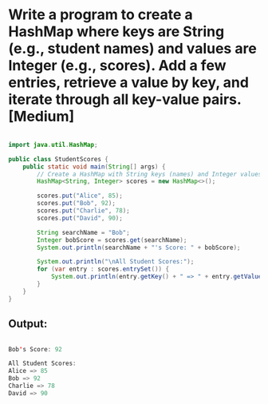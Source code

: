 # Write a program to create a HashMap where keys are String (e.g., student names) and values are Integer (e.g., scores). Add a few entries, retrieve a value by key, and iterate through all key-value pairs. [Medium]

```java

import java.util.HashMap;

public class StudentScores {
    public static void main(String[] args) {
        // Create a HashMap with String keys (names) and Integer values (scores)
        HashMap<String, Integer> scores = new HashMap<>();

        scores.put("Alice", 85);
        scores.put("Bob", 92);
        scores.put("Charlie", 78);
        scores.put("David", 90);

        String searchName = "Bob";
        Integer bobScore = scores.get(searchName);
        System.out.println(searchName + "'s Score: " + bobScore);

        System.out.println("\nAll Student Scores:");
        for (var entry : scores.entrySet()) {
            System.out.println(entry.getKey() + " => " + entry.getValue());
        }
    }
}


```

## Output:

```java

Bob's Score: 92

All Student Scores:
Alice => 85
Bob => 92
Charlie => 78
David => 90

```
